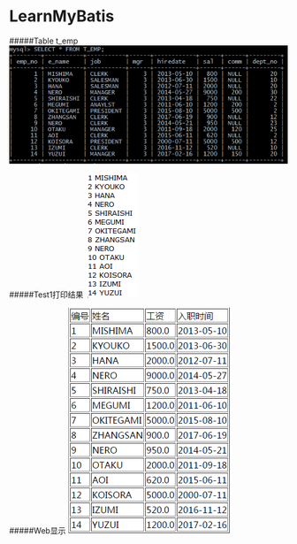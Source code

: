 # LearnMyBatis

#####Table t_emp
![Table t_emp](https://raw.githubusercontent.com/OtakuWeiZhao/LearnMyBatis/master/MyBatis/WebContent/WEB-INF/png/t_emp.png)

#####Test1打印结果
![Test1打印结果](https://raw.githubusercontent.com/OtakuWeiZhao/LearnMyBatis/master/MyBatis/WebContent/WEB-INF/png/Test1_result.png)

#####Web显示
![Test1打印结果](https://raw.githubusercontent.com/OtakuWeiZhao/LearnMyBatis/master/MyBatis/WebContent/WEB-INF/png/WebResult.png)
